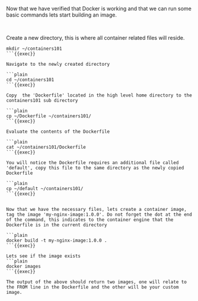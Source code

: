 
Now that we have verified that Docker is working and that we can run some basic commands lets start building an image.

<br>

Create a new directory, this is where all container related files will reside.

```plain
mkdir ~/containers101
```{{exec}}

Navigate to the newly created directory

```plain
cd ~/containers101
```{{exec}}

Copy  the 'Dockerfile' located in the high level home directory to the containers101 sub directory

```plain
cp ~/Dockerfile ~/containers101/
```{{exec}}

Evaluate the contents of the Dockerfile 

```plain
cat ~/containers101/Dockerfile
```{{exec}}

You will notice the Dockerfile requires an additional file called 'default', copy this file to the same directory as the newly copied Dockerfile

```plain
cp ~/default ~/containers101/
```{{exec}}


Now that we have the necessary files, lets create a container image, tag the image 'my-nginx-image:1.0.0'. Do not forget the dot at the end of the command, this indicates to the container engine that the Dockerfile is in the current directory

```plain
docker build -t my-nginx-image:1.0.0 .
```{{exec}}

Lets see if the image exists
```plain
docker images
```{{exec}}

The output of the above should return two images, one will relate to the FROM line in the Dockerfile and the other will be your custom image.


